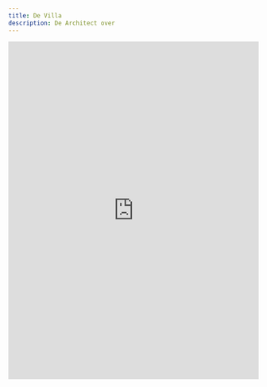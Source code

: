 ```yaml
---
title: De Villa
description: De Architect over
---
```

<iframe id="iframe-wmdule" src="http://woonmodule.nl/maetland/" width="100%" height="680" frameborder="0" scrolling="no"></iframe>
<script>
//<![CDATA[
window.addEventListener('message', function(e) { var o = e.origin, d='woonmodule.nl'; if (o && o.substr(-d.length) === d) document.getElementById('iframe-wmdule').height = e.data; });
//]]>
</script>
